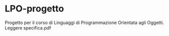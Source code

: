 # LPO-progetto
Progetto per il corso di Linguaggi di Programmazione Orientata agli Oggetti. Leggere specifica.pdf
